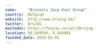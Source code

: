 ```yaml
---
name:     "Brussels Java User Group"
country:  Belgium
website:  http://www.brujug.be/
twitter:  BruJUG
mastodon: https://foojay.social/@brujug
location: 50.849594, 4.364084
founded_date: 2010-03-01
---
```

